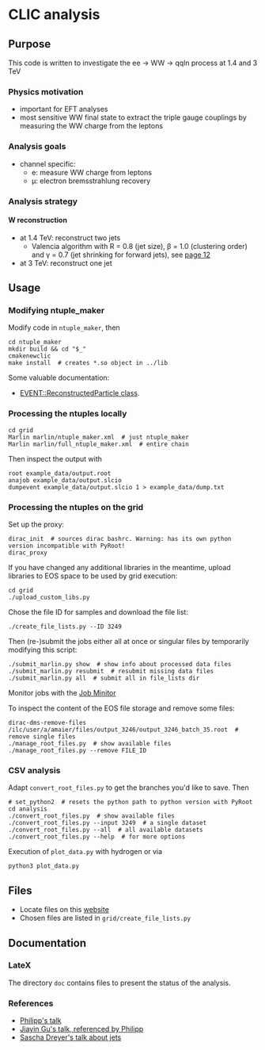 # CLIC analysis



## Purpose
This code is written to investigate the ee -> WW -> qqln process at 1.4 and 3 TeV


### Physics motivation
* important for EFT analyses
* most sensitive WW final state to extract the triple gauge couplings by measuring the WW charge from the leptons


### Analysis goals
* channel specific:
  * e: measure WW charge from leptons
  * &mu;: electron bremsstrahlung recovery


### Analysis strategy

#### W reconstruction
* at 1.4 TeV: reconstruct two jets
  * Valencia algorithm with R = 0.8 (jet size), β = 1.0 (clustering order) and γ = 0.7 (jet shrinking for forward jets), see [page 12](https://indico.cern.ch/event/666225/attachments/1528721/2391477/summerstudentPres.pdf)
* at 3 TeV: reconstruct one jet




## Usage


### Modifying ntuple_maker
Modify code in `ntuple_maker`, then
```shell
cd ntuple_maker
mkdir build && cd "$_"
cmakenewclic
make install  # creates *.so object in ../lib
```
Some valuable documentation:
* [EVENT::ReconstructedParticle class](http://lcio.desy.de/v02-09/doc/doxygen_api/html/classEVENT_1_1ReconstructedParticle.html).


### Processing the ntuples locally
```shell
cd grid
Marlin marlin/ntuple_maker.xml  # just ntuple_maker
Marlin marlin/full_ntuple_maker.xml  # entire chain
```
Then inspect the output with
```
root example_data/output.root
anajob example_data/output.slcio
dumpevent example_data/output.slcio 1 > example_data/dump.txt
```


### Processing the ntuples on the grid
Set up the proxy:
```shell
dirac_init  # sources dirac bashrc. Warning: has its own python version incompatible with PyRoot!
dirac_proxy
```
If you have changed any additional libraries in the meantime, upload libraries to EOS space to be used by grid execution:
```shell
cd grid
./upload_custom_libs.py
```
Chose the file ID for samples and download the file list:
```shell
./create_file_lists.py --ID 3249
```
Then (re-)submit the jobs either all at once or singular files by temporarily modifying this script:
```shell
./submit_marlin.py show  # show info about processed data files
./submit_marlin.py resubmit  # resubmit missing data files
./submit_marlin.py all  # submit all in file_lists dir
```
Monitor jobs with the [Job Minitor](https://voilcdiracwebapp.cern.ch/DIRAC/?view=tabs&theme=Grey&url_state=1|*DIRAC.JobMonitor.classes.JobMonitor:,)

To inspect the content of the EOS file storage and remove some files:
```
dirac-dms-remove-files /ilc/user/a/amaier/files/output_3246/output_3246_batch_35.root  # remove single files
./manage_root_files.py  # show available files
./manage_root_files.py --remove FILE_ID
```


### CSV analysis
Adapt `convert_root_files.py` to get the branches you'd like to save. Then
```shell
# set_python2  # resets the python path to python version with PyRoot
cd analysis
./convert_root_files.py  # show available files
./convert_root_files.py --input 3249  # a single dataset
./convert_root_files.py --all  # all available datasets
./convert_root_files.py --help  # for more options
```
Execution of `plot_data.py` with hydrogen or via
```shell
python3 plot_data.py
```


## Files
- Locate files on this [website](https://twiki.cern.ch/twiki/bin/view/CLIC/MonteCarloSamplesForTheHiggsPaper)
- Chosen files are listed in `grid/create_file_lists.py`


## Documentation

### LateX
The directory `doc` contains files to present the status of the analysis.

### References
- [Philipp's talk](https://indico.cern.ch/event/633975/contributions/2680919/attachments/1516016/2365932/clicdp_collaboration_meeting_august_2017_roloff.pdf)
- [Jiayin Gu's talk, referenced by Philipp](https://indico.cern.ch/event/633975/contributions/2689107/attachments/1514499/2363003/eex6.pdf)
- [Sascha Dreyer's talk about jets](https://indico.cern.ch/event/666225/attachments/1528721/2391477/summerstudentPres.pdf)

